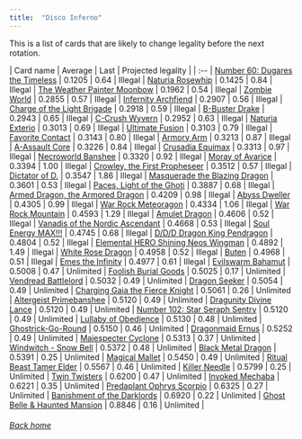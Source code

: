 ```yaml
---
title:  "Disco Inferno"
---
```


This is a list of cards that are likely to change legality before the next rotation.

| Card name | Average | Last | Projected legality |
| :-- |
[Number 60: Dugares the Timeless](https://db.ygoprodeck.com/card/?search=Number%2060:%20Dugares%20the%20Timeless) | 0.1205 | 0.64 | Illegal |
[Naturia Rosewhip](https://db.ygoprodeck.com/card/?search=Naturia%20Rosewhip) | 0.1425 | 0.84 | Illegal |
[The Weather Painter Moonbow](https://db.ygoprodeck.com/card/?search=The%20Weather%20Painter%20Moonbow) | 0.1962 | 0.54 | Illegal |
[Zombie World](https://db.ygoprodeck.com/card/?search=Zombie%20World) | 0.2855 | 0.57 | Illegal |
[Infernity Archfiend](https://db.ygoprodeck.com/card/?search=Infernity%20Archfiend) | 0.2907 | 0.56 | Illegal |
[Charge of the Light Brigade](https://db.ygoprodeck.com/card/?search=Charge%20of%20the%20Light%20Brigade) | 0.2918 | 0.59 | Illegal |
[B-Buster Drake](https://db.ygoprodeck.com/card/?search=B-Buster%20Drake) | 0.2943 | 0.65 | Illegal |
[C-Crush Wyvern](https://db.ygoprodeck.com/card/?search=C-Crush%20Wyvern) | 0.2952 | 0.63 | Illegal |
[Naturia Exterio](https://db.ygoprodeck.com/card/?search=Naturia%20Exterio) | 0.3013 | 0.69 | Illegal |
[Ultimate Fusion](https://db.ygoprodeck.com/card/?search=Ultimate%20Fusion) | 0.3103 | 0.79 | Illegal |
[Favorite Contact](https://db.ygoprodeck.com/card/?search=Favorite%20Contact) | 0.3143 | 0.80 | Illegal |
[Armory Arm](https://db.ygoprodeck.com/card/?search=Armory%20Arm) | 0.3213 | 0.87 | Illegal |
[A-Assault Core](https://db.ygoprodeck.com/card/?search=A-Assault%20Core) | 0.3226 | 0.84 | Illegal |
[Crusadia Equimax](https://db.ygoprodeck.com/card/?search=Crusadia%20Equimax) | 0.3313 | 0.97 | Illegal |
[Necroworld Banshee](https://db.ygoprodeck.com/card/?search=Necroworld%20Banshee) | 0.3320 | 0.92 | Illegal |
[Moray of Avarice](https://db.ygoprodeck.com/card/?search=Moray%20of%20Avarice) | 0.3394 | 1.00 | Illegal |
[Crowley, the First Propheseer](https://db.ygoprodeck.com/card/?search=Crowley,%20the%20First%20Propheseer) | 0.3512 | 0.57 | Illegal |
[Dictator of D.](https://db.ygoprodeck.com/card/?search=Dictator%20of%20D.) | 0.3547 | 1.86 | Illegal |
[Masquerade the Blazing Dragon](https://db.ygoprodeck.com/card/?search=Masquerade%20the%20Blazing%20Dragon) | 0.3601 | 0.53 | Illegal |
[Paces, Light of the Ghoti](https://db.ygoprodeck.com/card/?search=Paces,%20Light%20of%20the%20Ghoti) | 0.3887 | 0.68 | Illegal |
[Armed Dragon, the Armored Dragon](https://db.ygoprodeck.com/card/?search=Armed%20Dragon,%20the%20Armored%20Dragon) | 0.4209 | 0.98 | Illegal |
[Abyss Dweller](https://db.ygoprodeck.com/card/?search=Abyss%20Dweller) | 0.4305 | 0.99 | Illegal |
[War Rock Meteoragon](https://db.ygoprodeck.com/card/?search=War%20Rock%20Meteoragon) | 0.4334 | 1.06 | Illegal |
[War Rock Mountain](https://db.ygoprodeck.com/card/?search=War%20Rock%20Mountain) | 0.4593 | 1.29 | Illegal |
[Amulet Dragon](https://db.ygoprodeck.com/card/?search=Amulet%20Dragon) | 0.4606 | 0.52 | Illegal |
[Vanadis of the Nordic Ascendant](https://db.ygoprodeck.com/card/?search=Vanadis%20of%20the%20Nordic%20Ascendant) | 0.4668 | 0.53 | Illegal |
[Soul Energy MAX!!!](https://db.ygoprodeck.com/card/?search=Soul%20Energy%20MAX!!!) | 0.4745 | 0.68 | Illegal |
[D/D/D Dragon King Pendragon](https://db.ygoprodeck.com/card/?search=D/D/D%20Dragon%20King%20Pendragon) | 0.4804 | 0.52 | Illegal |
[Elemental HERO Shining Neos Wingman](https://db.ygoprodeck.com/card/?search=Elemental%20HERO%20Shining%20Neos%20Wingman) | 0.4892 | 1.49 | Illegal |
[White Rose Dragon](https://db.ygoprodeck.com/card/?search=White%20Rose%20Dragon) | 0.4958 | 0.52 | Illegal |
[Buten](https://db.ygoprodeck.com/card/?search=Buten) | 0.4968 | 0.51 | Illegal |
[Emes the Infinity](https://db.ygoprodeck.com/card/?search=Emes%20the%20Infinity) | 0.4977 | 0.61 | Illegal |
[Evilswarm Bahamut](https://db.ygoprodeck.com/card/?search=Evilswarm%20Bahamut) | 0.5008 | 0.47 | Unlimited |
[Foolish Burial Goods](https://db.ygoprodeck.com/card/?search=Foolish%20Burial%20Goods) | 0.5025 | 0.17 | Unlimited |
[Vendread Battlelord](https://db.ygoprodeck.com/card/?search=Vendread%20Battlelord) | 0.5032 | 0.49 | Unlimited |
[Dragon Seeker](https://db.ygoprodeck.com/card/?search=Dragon%20Seeker) | 0.5054 | 0.49 | Unlimited |
[Charging Gaia the Fierce Knight](https://db.ygoprodeck.com/card/?search=Charging%20Gaia%20the%20Fierce%20Knight) | 0.5061 | 0.26 | Unlimited |
[Altergeist Primebanshee](https://db.ygoprodeck.com/card/?search=Altergeist%20Primebanshee) | 0.5120 | 0.49 | Unlimited |
[Dragunity Divine Lance](https://db.ygoprodeck.com/card/?search=Dragunity%20Divine%20Lance) | 0.5120 | 0.49 | Unlimited |
[Number 102: Star Seraph Sentry](https://db.ygoprodeck.com/card/?search=Number%20102:%20Star%20Seraph%20Sentry) | 0.5120 | 0.49 | Unlimited |
[Lullaby of Obedience](https://db.ygoprodeck.com/card/?search=Lullaby%20of%20Obedience) | 0.5130 | 0.48 | Unlimited |
[Ghostrick-Go-Round](https://db.ygoprodeck.com/card/?search=Ghostrick-Go-Round) | 0.5150 | 0.46 | Unlimited |
[Dragonmaid Ernus](https://db.ygoprodeck.com/card/?search=Dragonmaid%20Ernus) | 0.5252 | 0.49 | Unlimited |
[Majespecter Cyclone](https://db.ygoprodeck.com/card/?search=Majespecter%20Cyclone) | 0.5313 | 0.37 | Unlimited |
[Windwitch - Snow Bell](https://db.ygoprodeck.com/card/?search=Windwitch%20-%20Snow%20Bell) | 0.5372 | 0.48 | Unlimited |
[Black Metal Dragon](https://db.ygoprodeck.com/card/?search=Black%20Metal%20Dragon) | 0.5391 | 0.25 | Unlimited |
[Magical Mallet](https://db.ygoprodeck.com/card/?search=Magical%20Mallet) | 0.5450 | 0.49 | Unlimited |
[Ritual Beast Tamer Elder](https://db.ygoprodeck.com/card/?search=Ritual%20Beast%20Tamer%20Elder) | 0.5567 | 0.46 | Unlimited |
[Killer Needle](https://db.ygoprodeck.com/card/?search=Killer%20Needle) | 0.5799 | 0.25 | Unlimited |
[Twin Twisters](https://db.ygoprodeck.com/card/?search=Twin%20Twisters) | 0.6200 | 0.47 | Unlimited |
[Invoked Mechaba](https://db.ygoprodeck.com/card/?search=Invoked%20Mechaba) | 0.6221 | 0.35 | Unlimited |
[Predaplant Ophrys Scorpio](https://db.ygoprodeck.com/card/?search=Predaplant%20Ophrys%20Scorpio) | 0.6325 | 0.27 | Unlimited |
[Banishment of the Darklords](https://db.ygoprodeck.com/card/?search=Banishment%20of%20the%20Darklords) | 0.6920 | 0.22 | Unlimited |
[Ghost Belle & Haunted Mansion](https://db.ygoprodeck.com/card/?search=Ghost%20Belle%20%26%20Haunted%20Mansion) | 0.8846 | 0.16 | Unlimited |

###### [Back home](index)